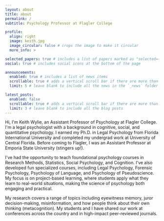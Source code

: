 ```yaml
---
layout: about
title: about
permalink: /
subtitle: Psychology Professor at Flagler College

profile:
  align: right
  image: keith.jpg
  image_circular: false # crops the image to make it circular
  more_info: >

selected_papers: true # includes a list of papers marked as "selected={true}"
social: true # includes social icons at the bottom of the page

announcements:
  enabled: true # includes a list of news items
  scrollable: true # adds a vertical scroll bar if there are more than 3 news items
  limit: 5 # leave blank to include all the news in the `_news` folder

latest_posts:
  enabled: false
  scrollable: true # adds a vertical scroll bar if there are more than 3 new posts items
  limit: 3 # leave blank to include all the blog posts
---
```


Hi, I'm Keith Wylie, an Assistant Professor of Psychology at Flagler College. I'm a legal psychologist with a background in cognitive, social, and quantitative psychology. I earned my Ph.D. in Legal Psychology from Florida International University and completed my undergrad work at University of Central Florida. Before coming to Flagler, I was an Assistant Professor at Emporia State University (stingers up!).

I've had the opportunity to teach foundational psychology courses in Research Methods, Statistics, Social Psychology, and Cognition. I've also developed fun specialized courses, including Legal Psychology, Forensic Psychology, Psychology of Language, and Psychology of Pseudoscience. My focus is on project-based learning, where students apply what they learn to real-world situations, making the science of psychology both engaging and practical.

My research covers a range of topics including eyewitness memory, juror decision-making, misinformation, and how people think about their own thinking (metacognition). My students and I have shared our work at conferences across the country and in high-impact peer-reviewed journals.
